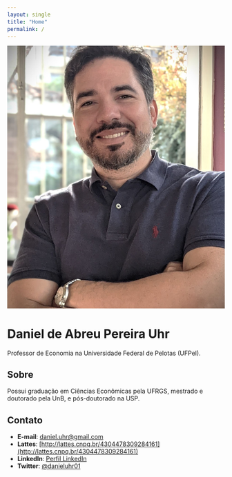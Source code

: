 ```yaml
---
layout: single
title: "Home"
permalink: /
---
```


<img src="./Daniel.jpg" alt="Daniel">

# Daniel de Abreu Pereira Uhr

Professor de Economia na Universidade Federal de Pelotas (UFPel).

## Sobre
Possui graduação em Ciências Econômicas pela UFRGS, mestrado e doutorado pela UnB, e pós-doutorado na USP.

## Contato
- **E-mail**: [daniel.uhr@gmail.com](mailto:daniel.uhr@gmail.com)
- **Lattes**: [http://lattes.cnpq.br/4304478309284161](http://lattes.cnpq.br/4304478309284161)
- **LinkedIn**: [Perfil LinkedIn](https://www.linkedin.com/in/daniel-uhr-6847675b)
- **Twitter**: [@danieluhr01](https://twitter.com/danieluhr01)
